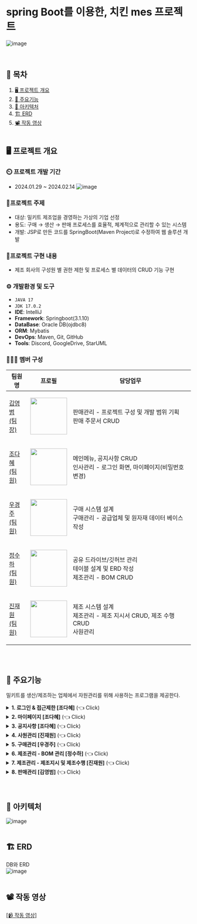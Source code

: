 # spring Boot를 이용한, 치킨 mes 프로젝트
![image](https://github.com/wououoo/project_chicken/blob/main/%EC%B5%9C%EC%A2%85%EB%B3%B8/kammi/src/main/resources/static/img/mainlogo/mainLogo2.png)

<br>

## 📌 목차
1. [🖥️ 프로젝트 개요](#프로젝트-개요)
2. [📕 주요기능](#주요기능)
3. [🔧 아키텍처](#아키텍처)
4. [🏗️ ERD](#erd)
5. [📽️ 작동 영상](#작동-영상)
   <br><br>

## 🖥️ 프로젝트 개요
### ⏲️ 프로젝트 개발 기간
  - 2024.01.29 ~ 2024.02.14
    ![image](https://github.com/heyJSH/Project-Meal_Kit_SpringBoot/assets/150403977/6004bb2e-135e-492c-ba36-67674976b6a0)

### 🔖프로젝트 주제
  - 대상: 밀키트 제조업을 경영하는 가상의 기업 선정
  - 용도: 구매 → 생산 → 판매 프로세스를 효율적, 체계적으로 관리할 수 있는 시스템
  - 개발: JSP로 만든 코드를 SpringBoot(Maven Project)로 수정하여 웹 솔루션 개발
### 📁프로젝트 구현 내용
  - 제조 회사의 구성원 별 권한 제한 및 프로세스 별 데이터의 CRUD 기능 구현
### ⚙ 개발환경 및 도구
  - `JAVA 17`
  - `JDK 17.0.2`
  - **IDE**: IntelliJ
  - **Framework**: Springboot(3.1.10)
  - **DataBase**: Oracle DB(ojdbc8)
  - **ORM**: Mybatis
  - **DevOps**: Maven, Git, GitHub
  - **Tools**: Discord, GoogleDrive, StarUML
### 🧑‍🤝‍🧑 멤버 구성
|팀원명|프로필|담당업무|
|---|---|---|
|[김영범<br>(팀장)](https://github.com/blanchit)|<p align="center"><img src="https://github.com/heyJSH/Project-Meal_Kit_SpringBoot/assets/150403977/1c2ddcb9-00a5-4f01-adbf-70476726e1c1" width="100"></p>|판매관리 - 프로젝트 구성 및 개발 범위 기획<br>판매 주문서 CRUD|
|[조다혜<br>(팀원)](https://github.com/ChoDaHye)|<p align="center"><img src="https://avatars.githubusercontent.com/u/151722511?v=4" width="100"></p>|메인메뉴, 공지사항 CRUD<br>인사관리 - 로그인 화면, 마이페이지(비밀번호 변경)|
|[우경주<br>(팀원)](https://github.com/wououoo)|<p align="center"><img src="https://github.com/heyJSH/Project-Meal_Kit_SpringBoot/assets/150403977/2bdb07d5-ae47-44f5-89dd-6335d7030ca3" width="100"></p>|구매 시스템 설계<br>구매관리 - 공급업체 및 원자재 데이터 베이스 작성|
|[정수하<br>(팀원)](https://github.com/heyJSH)|<p align="center"><img src="https://avatars.githubusercontent.com/u/150403977?v=4" width="100"></p>|공유 드라이브/깃허브 관리<br>테이블 설계 및 ERD 작성<br>제조관리 - BOM CRUD|
|[진재원<br>(팀원)](https://github.com/jinjw98?tab=overview&from=2024-04-01&to=2024-04-30)|<p align="center"><img src="https://github.com/heyJSH/Project-Meal_Kit_SpringBoot/assets/150403977/11e3b565-bdbc-413d-97a4-89b32a34a785" width="100"></p>|제조 시스템 설계<br>제조관리 - 제조 지시서 CRUD, 제조 수행 CRUD<br>사원관리|

<br><br>


## 📕 주요기능
밀키트를 생산/제조하는 업체에서 자원관리를 위해 사용하는 프로그램을 제공한다.
<details>
  <summary><b>1. 로그인 & 접근제한 [조다혜]</b> (👈 Click)</summary>
  <br>
  <div markdown="1">
     <h3>로그인 & 접근제한</h3>
    <ul>
      <li>직원 번호가 데이터에 있으면 로그인이 가능하다.</li>
      <li>부서별 접근 가능한 페이지가 다르다.
        <ol>
          <li>
            ex1) 생산팀은 로그인 시 `재고현황`, `제조관리`만 보여준다. <br>
            <img src="https://github.com/heyJSH/Project-Meal_Kit_SpringBoot/assets/150403977/83eb1444-d06f-4b7c-a750-cfb08b1dee16" alt="생산팀 접근가능한 메뉴">
          </li>
          <li>
            ex2) 관리팀은 모든 페이지에 접근할 수 있다. <br>
            <img src="https://github.com/heyJSH/Project-Meal_Kit_SpringBoot/assets/150403977/2c487107-703d-44df-b55d-2712ea79ae70" alt="관리팀 접근가능한 메뉴">
          </li>
        </ol>
      </li>
    </ul>
  </div>
</details>

<details>
  <summary><b>2. 마이페이지 [조다혜]</b> (👈 Click)</summary>
   <br>
  <div markdown="1">
     <h3>마이페이지</h3>
    <ul>
      <li>'직원이름'과 '직원아이디'는 수정할 수 없다.</li>
      <li>'비밀번호', '전화번호'는 수정할 수 있다.
        <ol>
          <li>
            비밀번호, 전화번호 수정 시 포맷을 맞추도록 했다. <br>
            <img src="https://github.com/heyJSH/Project-Meal_Kit_SpringBoot/assets/150403977/7449c4dd-4328-4408-9483-82ddf8c29686" alt="직원정보수정">
          </li>
        </ol>
      </li>
    </ul>
  </div>
</details>

<details>
  <summary><b>3. 공지사항 [조다혜]</b> (👈 Click)</summary>
   <br>
  <div markdown="1">
     <h3>공지사항</h3>
    <ul>
      <li>'공지사항'에서 제목을 검색할 수 있다.</li>
      <li>title을 누르면 해당 글을 수정할 수 있다.</li>
    </ul>
    <img src="https://github.com/heyJSH/Project-Meal_Kit_SpringBoot/assets/151722511/8aa1c6e0-36c0-4665-b32f-3835c3501ef6" alt="공지사항 이미지">
  </div>
</details>

<details>
  <summary><b>4. 사원관리 [진재원]</b> (👈 Click)</summary>
   <br>
  <div markdown="1">
     <h3>사원관리</h3>
    <ul>
       <li>신입 사원을 위한 정보를 입력한 후, [완료] 버튼을 누르면 사원 테이블에 DB가 추가된다.</li>
       <li>모든 입력란을 입력해야 [완료] 버튼이 활성화된다.</li>
       <li>사원번호는 사원 테이블의 시퀀스로 입력된다.</li>
       <li>비밀번호는 1234 고정이다.</li>
       <li>부서명은 부서번호 입력 시 그에 알맞는 부서명으로 입력된다.</li>
       <img src="https://github.com/heyJSH/Project-Meal_Kit_SpringBoot/assets/150403977/ca2f1df1-71f8-42cc-b36d-cb7ed9132dbd" alt="사원관리1">
       <br>
       <li>없는 부서의 번호를 입력하면 경고가 뜬다.</li>
       <img src="https://github.com/heyJSH/Project-Meal_Kit_SpringBoot/assets/150403977/694d2e71-3329-4aea-a470-a015fd9b9ab1" alt="사원관리2">
       <img src="https://github.com/heyJSH/Project-Meal_Kit_SpringBoot/assets/150403977/4c1deb96-689f-4bf5-aac0-f172b58198e9" alt="사원관리3">
       <br>
    </ul>
  </div>
</details>

<details>
  <summary><b>5. 구매관리 [우경주]</b> (👈 Click)</summary>
   <br>
  <div markdown="1">
     <h3>구매관리 - 재고현황</h3>
    <ul>
       <li>재료의 재고를 출력하고 이를 수정할 수 있는 페이지로 원자재 삭제, 추가 시 DB에 반영된다.</li>
       <img src="https://github.com/wououoo/Project-Meal_Kit/assets/156730657/2fe552ac-66dd-4dbe-ae72-44fa7a9c246c" alt="재고현황1">
       <br>
        <li>업체 현황을 출력하고 이를 수정할 수 있는 페이지로 업체 수정 시 DB에 반영된다.</li>
       <img src="https://github.com/wououoo/Project-Meal_Kit/assets/156730657/b2a8a3b5-b62a-4c39-acc0-17f0b481b5a7" alt="재고현황1">
       <br>
       <li>원자재를 계약할 수 있는 페이지로 계약 테이블에 DB를 추가할 수 있다.</li>
       <img src="https://github.com/wououoo/Project-Meal_Kit/assets/156730657/c0975ee0-6d43-4def-95e9-b44e5ccc7fef" alt="재고현황2">
       <br>
            <ol>
              <li>select 박스에서 계약하고자 하는 원자재를 선택한다</li>       
              <br>
              <li>두번째 select 박스에서 선택한 원자재만을 파는 업체들이 나오며, 그 중 선택한다</li>
              <br>
              <li>업체를 선택하면 업체 정보가 왼쪽아래 표시된다.</li>
              <br>
              <li>계약할 수량을 입력하고 구입버튼을 클릭한다.</li>
              <br>
           </ol>
       <li>계약한 현황을 출력하고, 구매확정 클릭 시 확정 날짜가 입력되며, 원자재 재고가 변동된다.</li>
       <img src="https://github.com/wououoo/Project-Meal_Kit/assets/156730657/ea51855e-9287-4121-a70f-a364553467e7" alt="재고현황3">
       <br>
    </ul>
  </div>
</details>

<details>
  <summary><b>6. 제조관리 - BOM 관리 [정수하]</b> (👈 Click)</summary>
   <br>
  <div markdown="1">
     <h3>제조관리 - BOM 현황</h3>
    <ul>
       <li>
          <b>BOM 현황에서 [BOM 검색 및 조회], [BOM 수정], [BOM 삭제]를 할 수 있다.</b>
       </li>
       <img src="https://github.com/heyJSH/Project-Meal_Kit_SpringBoot/assets/150403977/3004b0db-c451-4554-989a-df53172963e1" alt="BOM 현황">
       <li>
          <b>BOM 현황 - BOM 검색 및 조회</b>
       </li>
       <ol>
          <li>select box의 option을 선택 → 검색 버튼을 누르면 해당하는 목록을 조회할 수 있다.</li>
          <img src="https://github.com/heyJSH/Project-Meal_Kit_SpringBoot/assets/150403977/bce88b20-6bc8-48d5-a64e-6b3112e43f63" alt="BOM 검색 및 조회">
       </ol>
       <li>
          <b>BOM 현황 - BOM 수정</b>
       </li>
       <ol>
          <li>원하는 행의 [수정] 버튼을 누르면 동적인 Form에서 수정할 수 있다.</li>
          <img src="https://github.com/heyJSH/Project-Meal_Kit_SpringBoot/assets/150403977/c4bb8b4b-b134-4b02-ba7a-5504034e18e8" alt="BOM 수정">
       </ol>
       <li>
          <b>BOM 현황 - BOM 삭제</b>
       </li>
       <ol>
          <li>원하는 행을 선택 후, [삭제] 버튼을 누르면 삭제할 수 있다.</li>
          <img src="https://github.com/heyJSH/Project-Meal_Kit_SpringBoot/assets/150403977/cbb799ab-51d8-4c3b-8092-e90e217d2a01" alt="BOM 삭제">
       </ol>
    </ul>
     <h3>제조관리 - BOM 등록</h3>
     <ul>
        <li>
           <b>Step 1. 제품 등록</b>
        </li>
        <ol>
           <li>빈 값이나, 형식에 맞지 않으면 alert()로 안내한다.</li>
           <img src="https://github.com/heyJSH/Project-Meal_Kit_SpringBoot/assets/150403977/fdc7c8da-a9f3-489e-83fe-25e30b182e9f" alt="BOM 제품등록">
        </ol>
        <li>
           <b>Step 2. 재료 등록</b>
        </li>
        <ol>
           <li>1단계에서 등록한 [제품 정보]를 조회하면서 재료를 등록할 수 있다.</li>
           <img src="https://github.com/heyJSH/Project-Meal_Kit_SpringBoot/assets/150403977/5601411d-bddc-4e61-aa92-3620c335cb8a" alt="BOM 재료등록1">
           <br>
           <li>[재료 추가] 버튼을 누르면 모달 창이 뜨고, [확인] 버튼을 누르면 등록한 목록을 볼 수 있다.</li>
           <img src="https://github.com/heyJSH/Project-Meal_Kit_SpringBoot/assets/150403977/6087617e-31d7-476e-bd26-ac6ce8448463" alt="BOM 재료등록2">
           <br>
           <li>'ea'로 입력하면 'EA'로 자동 변환하고, 'g'로 입력하면 'kg'로 자동 변환한다.</li>
           <img src="https://github.com/heyJSH/Project-Meal_Kit_SpringBoot/assets/150403977/c642d9a6-6f1e-47e4-9245-9b1aefe434c7" alt="BOM 재료등록3">
           <br>
           <li>재료를 중복으로 추가하지 않도록 방지한다.</li>
           <img src="https://github.com/heyJSH/Project-Meal_Kit_SpringBoot/assets/150403977/5b1d7fdc-fde3-456f-a9e0-bd6ea4007429" alt="BOM 재료등록4">
           <br>
        </ol>
        <li><b>Step 3. 공급 업체 등록</b></li>
        <ol>
           <li>2단계에서 등록한 [재료 정보]를 조회하면서 공급 업체를 등록할 수 있다.</li>
           <img src="https://github.com/heyJSH/Project-Meal_Kit_SpringBoot/assets/150403977/545e5367-9c1c-40a2-a430-8624df5dec01" alt="공급업체 등록">
        </ol>
        <li><b>Step 4. 등록 확인</b></li>
        <ol>
           <li>최종적으로 BOM 등록을 할 것인지 선택한 후, [Submit] 버튼을 누르면 등록이 된다.</li>
           <img src="https://github.com/heyJSH/Project-Meal_Kit_SpringBoot/assets/150403977/8498bf76-8e8e-4082-bfc3-fc6c2487e326" alt="등록 확인">
        </ol>
     </ul>
  </div>
</details>

<details>
  <summary><b>7. 제조관리 - 제조지시 및 제조수행 [진재원]</b> (👈 Click)</summary>
   <br>
  <div markdown="1">
    <h3>제조관리 - 제조지시 및 제조수행</h3>
     <ul>
        <li><b>제조지시</b></li>
        <ol>
           <li>제조 지시서를 위한 정보를 입력하고 [제출] 버튼을 누르면 저장된다.</li>
           <li>모든 입력란을 입력해야 [제출] 버튼이 활성화된다.</li>
           <li>제출을 하면 지시 테이블과 수행 테이블에 추가되어 갱신된 지시 테이블의 표를 출력한다.</li>
           <img src="https://github.com/heyJSH/Project-Meal_Kit_SpringBoot/assets/150403977/aca8db24-1aa6-4fa0-8a60-9359fd9f8d67" alt="제조지시1">
           <br>
           <li>판매중인 상품의 현황을 출력한다.</li>
           <li>지시서 작성을 위한 제품번호를 표시한다.</li>
           <li>지시를 수행하면 수량이 증가한다.</li>
           <img src="https://github.com/heyJSH/Project-Meal_Kit_SpringBoot/assets/150403977/391bd9e9-0d68-46a9-99ed-9fd5c0d68df7" alt="제조지시2">
           <br>
           <li>직원 테이블에 존재하지 않는 지시자 ID를 입력하면 경고가 뜬다.</li>
           <img src="https://github.com/heyJSH/Project-Meal_Kit_SpringBoot/assets/150403977/e4d95189-5141-4d02-9487-f06dfe860e4d" alt="제조지시3">
           <br>
           <li>완제품 테이블에 존재하지 않는 제품번호를 입력하면 경고가 뜬다.</li>
           <img src="https://github.com/heyJSH/Project-Meal_Kit_SpringBoot/assets/150403977/71345bc3-7972-4096-a779-b7b68199f12a" alt="제조지시4">
           <br>
           <li>천 단위가 아닌 Lot Size를 입력하면 경고가 뜬다.</li>
           <img src="https://github.com/heyJSH/Project-Meal_Kit_SpringBoot/assets/150403977/75c109be-fe0d-468d-b819-257be1e87b9c" alt="제조지시5">
           <br>
           <li>당일보다 전 날을 지시일로 입력하면 경고가 뜬다.</li>
           <img src="https://github.com/heyJSH/Project-Meal_Kit_SpringBoot/assets/150403977/6b1bbcfb-779f-482b-8c42-4e22353ac34f" alt="제조지시6">
           <br>
        </ol>
     </ul>
     <ul>
        <li><b>제조수행</b></li>
        <ol>
           <li>수행한 정보를 제조 수행서에 입력하여 [완료] 버튼을 누르면 저장된다.</li>
           <li>모든 입력란을 입력해야 [완료] 버튼이 활성화된다.</li>
           <li>수행을 완료하면 수행 테이블에서 제거되어 갱신된 표를 출력하고 지시 테이블을 업데이트한다.</li>
           <img src="https://github.com/heyJSH/Project-Meal_Kit_SpringBoot/assets/150403977/c7b55100-4697-4f01-a697-c45fe648f6ed" alt="제조수행1">
           <br>
           <li>판매중인 상품의 현황을 출력한다.</li>
           <li>지시를 수행하면 완제품의 수량이 증가한다.</li>
           <li>새로고침 하지 않아도 바로 적용된다.</li>
           <li>[더보기]를 눌러 BOM에 필요한 재료들을 옆에 출력한다.</li>
           <img src="https://github.com/heyJSH/Project-Meal_Kit_SpringBoot/assets/150403977/cc9c3ae2-2830-4729-a5f1-eb4ab967714d" alt="제조수행2">
           <br>
           <li>상품을 만들기 위한 재료의 현황과 기본 표준량과 비교하여, 제조가능여부를 판별한다.<br>이 때, 제조가능여부가 가능이어도 LOT Size에 따라 불가능할 수도 있다.</li>
           <li>지시를 수행하면 재료의 수량이 감소한다.</li>
           <li>새로고침 하지 않아도 바로 적용된다.</li>
           <img src="https://github.com/heyJSH/Project-Meal_Kit_SpringBoot/assets/150403977/90330601-5bd9-4bb0-a911-9ec8ad1fee8b" alt="제조수행3">
        </ol>
     </ul>
  </div>
</details>

<details>
  <summary><b>8. 판매관리 [김영범]</b> (👈 Click)</summary>
   <br>
  <div markdown="1">
    <h3>판매관리</h3>
     <ul>
        <li><b>판매관리 화면</b></li>
        <ol>
           <li>고객으로부터 받은 주문 내용을 입력하여 DB에 저장하고 조회, 수정, 삭제를 할 수 있는 기본적인 기능에 충실하여 개발했다.</li>
           <li>Sales Order Main 화면에서 입력, 수정, 조회 화면으로 링크되어 변경사항은 DB에 직접 반영된다.</li>
           <img src="https://github.com/heyJSH/Project-Meal_Kit_SpringBoot/assets/150403977/54c35835-e645-45ba-b6ce-f2268e4ec157" alt="판매관리">
        </ol>
     </ul>
  </div>
</details>
<br><br>

## 🔧 아키텍처
![image](https://github.com/heyJSH/Project-Meal_Kit/assets/151722511/c95a5896-9d37-44d8-a89f-034644dfeea4)
<br><br>

## 🏗️ ERD
DB와 ERD <br>
![image](https://github.com/heyJSH/Project-Meal_Kit_SpringBoot/assets/150403977/bcbfa9be-686b-4970-81d5-977aa1d2e7b5)
<br><br>

## 📽️ 작동 영상
[[📹 작동 영상]](https://drive.google.com/file/d/12LwcEgv2JtFC25zAbUwQ4FCezuiNiI1k/view?usp=sharing)
<br><br>
